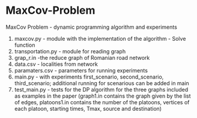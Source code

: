 # MaxCov-Problem
MaxCov Problem - dynamic programming algorithm and experiments
1. maxcov.py - module with the implementation of the algorithm - Solve function
2. transportation.py - module for reading graph
3. grap_r.in -the reduce graph of Romanian road network
4. data.csv - localities from network
5. paramaters.csv - parameters for running experiments   
6. main.py - with experiments first_scenario,  second_scenario, third_scenario; additional running for scenarious can be added in main
7. test_main.py - tests for the DP algorithm for the three graphs included as examples in the paper (graph1.in contains the graph given by the list of edges, platoons1.in contains the number of the platoons, vertices of each platoon, starting times, Tmax, source and destination)

